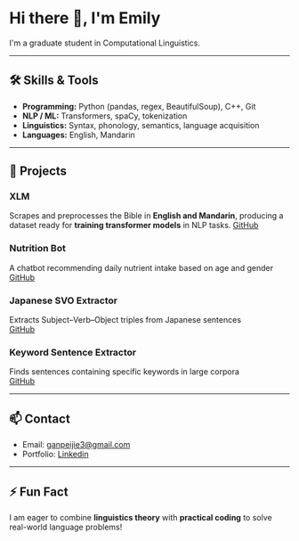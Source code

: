 # Hi there 👋, I'm Emily

I'm a graduate student in Computational Linguistics.

---

## 🛠 Skills & Tools

- **Programming:** Python (pandas, regex, BeautifulSoup), C++, Git  
- **NLP / ML:** Transformers, spaCy, tokenization 
- **Linguistics:** Syntax, phonology, semantics, language acquisition  
- **Languages:** English, Mandarin

---

## 🔭 Projects

### **XLM**
Scrapes and preprocesses the Bible in **English and Mandarin**, producing a dataset ready for **training transformer models** in NLP tasks.
[GitHub](https://github.com/emilyganpeijie/XLM_data_preprocessing)

### **Nutrition Bot**
A chatbot recommending daily nutrient intake based on age and gender  
[GitHub](https://github.com/emilyganpeijie/nutrition_bot)

### **Japanese SVO Extractor**
Extracts Subject–Verb–Object triples from Japanese sentences  
[GitHub](https://github.com/emilyganpeijie/japanese_SOV_extractor)

### **Keyword Sentence Extractor**
Finds sentences containing specific keywords in large corpora  
[GitHub](https://github.com/emilyganpeijie/keyword_sentence_extractor)

---

## 📫 Contact

- Email: ganpeijie3@gmail.com  
- Portfolio: [Linkedin](www.linkedin.com/in/emily-cumming-4067551b3)  

---

## ⚡ Fun Fact
I am eager to combine **linguistics theory** with **practical coding** to solve real-world language problems!
